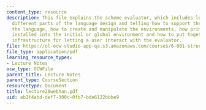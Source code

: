 ```yaml
---
content_type: resource
description: This file explains the scheme evaluator, which includes looking at several
  different parts of the language design and telling how to support the syntax of
  the language, how to create and manipulate the environments, how primitives are
  installed into the initial or global environment and how to put together the overall
  infrastructure for letting a user interact with the evaluator.
file: https://ol-ocw-studio-app-qa.s3.amazonaws.com/courses/6-001-structure-and-interpretation-of-computer-programs-spring-2005/ab2f4abddef7300c0fb7bde6122bbbe9_lecture20webhan.pdf
file_type: application/pdf
learning_resource_types:
- Lecture Notes
ocw_type: OCWFile
parent_title: Lecture Notes
parent_type: CourseSection
resourcetype: Document
title: lecture20webhan.pdf
uid: ab2f4abd-def7-300c-0fb7-bde6122bbbe9
---
```

